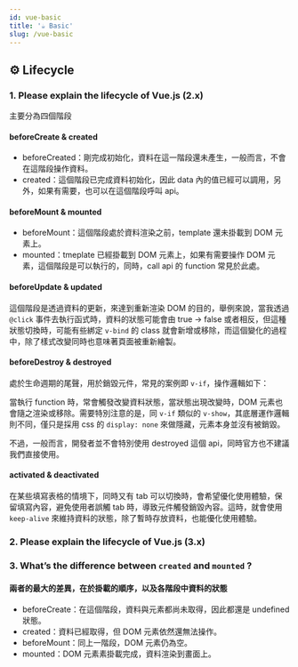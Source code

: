 ```yaml
---
id: vue-basic
title: '☕ Basic'
slug: /vue-basic
---
```


## ⚙️ Lifecycle

### 1. Please explain the lifecycle of Vue.js (2.x)

主要分為四個階段

#### beforeCreate & created

- beforeCreated：剛完成初始化，資料在這一階段還未產生，一般而言，不會在這階段操作資料。
- created：這個階段已完成資料初始化，因此 data 內的值已經可以調用，另外，如果有需要，也可以在這個階段呼叫 api。

#### beforeMount & mounted

- beforeMount：這個階段處於資料渲染之前，template 還未掛載到 DOM 元素上。
- mounted：tmeplate 已經掛載到 DOM 元素上，如果有需要操作 DOM 元素，這個階段是可以執行的，同時，call api 的 function 常見於此處。

#### beforeUpdate & updated

這個階段是透過資料的更新，來達到重新渲染 DOM 的目的，舉例來說，當我透過 `@click` 事件去執行函式時，資料的狀態可能會由 true -> false 或者相反，但這種狀態切換時，可能有些綁定 `v-bind` 的 class 就會新增或移除，而這個變化的過程中，除了樣式改變同時也意味著頁面被重新繪製。

#### beforeDestroy & destroyed

處於生命週期的尾聲，用於銷毀元件，常見的案例即 `v-if`，操作邏輯如下：

當執行 function 時，常會觸發改變資料狀態，當狀態出現改變時，DOM 元素也會隨之渲染或移除。需要特別注意的是，同 `v-if` 類似的 `v-show`，其底層運作邏輯則不同，僅只是採用 css 的 `display: none` 來做隱藏，元素本身並沒有被銷毀。

不過，一般而言，開發者並不會特別使用 destroyed 這個 api，同時官方也不建議我們直接使用。

#### activated & deactivated

在某些填寫表格的情境下，同時又有 tab 可以切換時，會希望優化使用體驗，保留填寫內容，避免使用者誤觸 tab 時，導致元件觸發銷毀內容。這時，就會使用 `keep-alive` 來維持資料的狀態，除了暫時存放資料，也能優化使用體驗。

### 2. Please explain the lifecycle of Vue.js (3.x)

### 3. What’s the difference between `created` and `mounted` ?

#### 兩者的最大的差異，在於掛載的順序，以及各階段中資料的狀態

- beforeCreate：在這個階段，資料與元素都尚未取得，因此都還是 undefined 狀態。
- created：資料已經取得，但 DOM 元素依然還無法操作。
- beforeMount：同上一階段，DOM 元素仍為空。
- mounted：DOM 元素素掛載完成，資料渲染到畫面上。

<!--
### `nextTick` 是如何實現的 ?
### `keep-alive` 是什麼 ? 如何實作的 ?
-->
<!-- ### What's reactivity in depth ? What’s the difference between `2.x` and `3.x` ? -->
